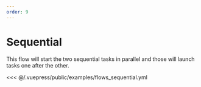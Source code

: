 ```yaml
---
order: 9
---
```


# Sequential

This flow will start the two sequential tasks in parallel and those will launch tasks one after the other.

<<< @/.vuepress/public/examples/flows_sequential.yml
